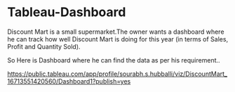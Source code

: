 # Tableau-Dashboard

Discount Mart is a small supermarket.The owner wants a dashboard where he can track how well Discount Mart is doing for this year (in terms of Sales, Profit and Quantity Sold).


So Here is Dashboard where he can find the data as per his requirement..

https://public.tableau.com/app/profile/sourabh.s.hubballi/viz/DiscountMart_16713551420560/Dashboard1?publish=yes
